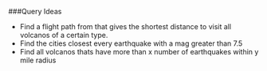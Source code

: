 ###Query Ideas
- Find a flight path from that gives the shortest distance to visit all volcanos of a certain type.
- Find the cities closest every earthquake with a mag greater than 7.5
- Find all volcanos thats have more than x number of earthquakes within y mile radius